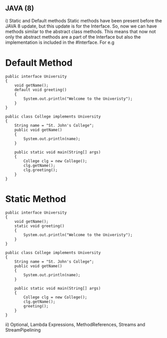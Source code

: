 ## JAVA (8)
i) Static and Default methods
Static methods have been present before the JAVA 8 update, but this update is for the Interface. So, now we can have methods similar to the abstract class methods. This means that now not only the abstract methods are a part of the Interface but also the implementation is included in the #Interface.
For e.g
# Default Method
```
public interface University
{
    void getName();
    default void greeting()
    {
        System.out.println("Welcome to the Univeristy"); 
    }
}

public class College implements University
{
    String name = "St. John's College";
    public void getName()
    {
        System.out.println(name);
    }

    public static void main(String[] args)
    {
        College clg = new College();
        clg.getName();
        clg.greeting();
    }
}
```
# Static Method
```
public interface University
{
    void getName();
    static void greeting()
    {
        System.out.println("Welcome to the Univeristy"); 
    }
}

public class College implements University
{
    String name = "St. John's College";
    public void getName()
    {
        System.out.println(name);
    }

    public static void main(String[] args)
    {
        College clg = new College();
        clg.getName();
        greeting();
    }
}
```

ii) Optional, Lambda Expressions, MethodReferences, Streams and StreamPipelining
